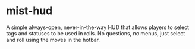 # mist-hud
A simple always-open, never-in-the-way HUD that allows players to select tags and statuses to be used in rolls. No questions, no menus, just select and roll using the moves in the hotbar.
